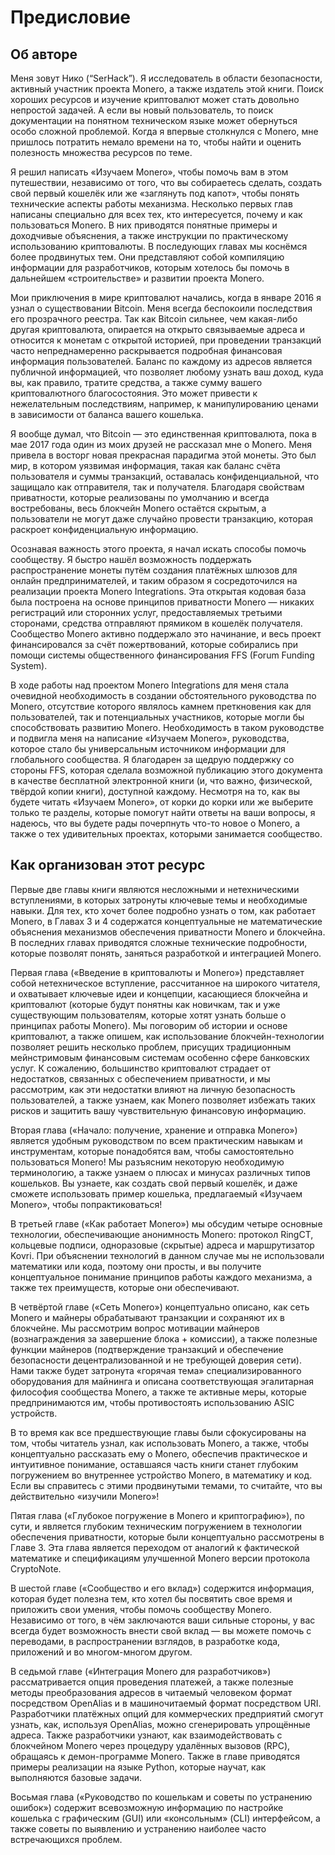 # Предисловие

## Об авторе

Меня зовут Нико (“SerHack”). Я исследователь в области безопасности, активный участник проекта Monero, а также издатель этой книги. Поиск хороших ресурсов и изучение криптовалют может стать довольно непростой задачей. А если вы новый пользователь, то поиск документации на понятном техническом языке может обернуться особо сложной проблемой. Когда я впервые столкнулся с Monero, мне пришлось потратить немало времени на то, чтобы найти и оценить полезность множества ресурсов по теме.

Я решил написать «Изучаем Monero», чтобы помочь вам в этом путешествии, независимо от того, что вы собираетесь сделать, создать свой первый кошелёк или же «заглянуть под капот», чтобы понять технические аспекты работы механизма. Несколько первых глав написаны специально для всех тех, кто интересуется, почему и как пользоваться Monero. В них приводятся понятные примеры и доходчивые объяснения, а также инструкции по практическому использованию криптовалюты. В последующих главах мы коснёмся более продвинутых тем. Они представляют собой компиляцию информации для разработчиков, которым хотелось бы помочь в дальнейшем «строительстве» и развитии проекта Monero.

Мои приключения в мире криптовалют начались, когда в январе 2016 я узнал о существовании Bitcoin. Меня всегда беспокоили последствия его прозрачного реестра. Так как Bitcoin сильнее, чем какая-либо другая криптовалюта, опирается на открыто связываемые адреса и относится к монетам с открытой историей, при проведении транзакций часто непреднамеренно раскрывается подробная финансовая информация пользователей. Баланс по каждому из адресов является публичной информацией, что позволяет любому узнать ваш доход, куда вы, как правило, тратите средства, а также сумму вашего криптовалютного благосостояния. Это может привести к нежелательным последствиям, например, к манипулированию ценами в зависимости от баланса вашего кошелька.

Я вообще думал, что Bitcoin — это единственная криптовалюта, пока в мае 2017 года один из моих друзей не рассказал мне о Monero. Меня привела в восторг новая прекрасная парадигма этой монеты. Это был мир, в котором уязвимая информация, такая как баланс счёта пользователя и суммы транзакций, оставалась конфиденциальной, что защищало как отправителя, так и получателя. Благодаря свойствам приватности, которые реализованы по умолчанию и всегда востребованы, весь блокчейн Monero остаётся скрытым, а пользователи не могут даже случайно провести транзакцию, которая раскроет конфиденциальную информацию.

Осознавая важность этого проекта, я начал искать способы помочь сообществу. Я быстро нашёл возможность поддержать распространение монеты путём создания платёжных шлюзов для онлайн предпринимателей, и таким образом я сосредоточился на реализации проекта Monero Integrations. Эта открытая кодовая база была построена на основе принципов приватности Monero — никаких регистраций или сторонних услуг, предоставляемых третьими сторонами, средства отправляют прямиком в кошелёк получателя. Сообщество Monero активно поддержало это начинание, и весь проект финансировался за счёт пожертвований, которые собирались при помощи системы общественного финансирования FFS (Forum Funding System).

В ходе работы над проектом Monero Integrations для меня стала очевидной необходимость в создании обстоятельного руководства по Monero, отсутствие которого являлось камнем преткновения как для пользователей, так и потенциальных участников, которые могли бы способствовать развитию Monero. Необходимость в таком руководстве и подвигла меня на написание «Изучаем Monero», руководства, которое стало бы универсальным источником информации для глобального сообщества. Я благодарен за щедрую поддержку со стороны FFS, которая сделала возможной публикацию этого документа в качестве бесплатной электронной книги (и, что важно, физической, твёрдой копии книги), доступной каждому. Несмотря на то, как вы будете читать «Изучаем Monero», от корки до корки или же выберите только те разделы, которые помогут найти ответы на ваши вопросы, я надеюсь, что вы будете рады почерпнуть что-то новое о Monero, а также о тех удивительных проектах, которыми занимается сообщество.

## Как организован этот ресурс

Первые две главы книги являются несложными и нетехническими вступлениями, в которых затронуты ключевые темы и необходимые навыки. Для тех, кто хочет более подробно узнать о том, как работает Monero, в Главах 3 и 4 содержатся концептуальные не математические объяснения механизмов обеспечения приватности Monero и блокчейна. В последних главах приводятся сложные технические подробности, которые позволят понять, заняться разработкой и интеграцией Monero.

Первая глава («Введение в криптовалюты и Monero») представляет собой нетехническое вступление, рассчитанное на широкого читателя, и охватывает ключевые идеи и концепции, касающиеся блокчейна и криптовалют (которые будут понятны как новичкам, так и уже существующим пользователям, которые хотят узнать больше о принципах работы Monero). Мы поговорим об истории и основе криптовалют, а также опишем, как использование блокчейн-технологии позволяет решить несколько проблем, присущих традиционным мейнстримовым финансовым системам особенно сфере банковских услуг. К сожалению, большинство криптовалют страдает от недостатков, связанных с обеспечением приватности, и мы рассмотрим, как эти недостатки влияют на личную безопасность пользователей, а также узнаем, как Monero позволяет избежать таких рисков и защитить вашу чувствительную финансовую информацию.

Вторая глава («Начало: получение, хранение и отправка Monero») является удобным руководством по всем практическим навыкам и инструментам, которые понадобятся вам, чтобы самостоятельно пользоваться Monero! Мы разъясним некоторую необходимую терминологию, а также узнаем о плюсах и минусах различных типов кошельков. Вы узнаете, как создать свой первый кошелёк, и даже сможете использовать пример кошелька, предлагаемый «Изучаем Monero», чтобы попрактиковаться!

В третьей главе («Как работает Monero») мы обсудим четыре основные технологии, обеспечивающие анонимность Monero: протокол RingCT, кольцевые подписи, одноразовые (скрытые) адреса и маршрутизатор Kovri. При объяснении технологий в данном случае мы не использовали математики или кода, поэтому они просты, и вы получите концептуальное понимание принципов работы каждого механизма, а также тех преимуществ, которые они обеспечивают.

В четвёртой главе («Сеть Monero») концептуально описано, как сеть Monero и майнеры обрабатывают транзакции и сохраняют их в блокчейне. Мы рассмотрим вопрос мотивации майнеров (вознаграждения за завершение блока + комиссии), а также полезные функции майнеров (подтверждение транзакций и обеспечение безопасности децентрализованной и не требующей доверия сети). Нами также будет затронута «горячая тема» специализированного оборудования для майнинга и описана соответствующая эгалитарная философия сообщества Monero, а также те активные меры, которые предпринимаются им, чтобы противостоять использованию ASIC устройств.

В то время как все предшествующие главы были сфокусированы на том, чтобы читатель узнал, как использовать Monero, а также, чтобы концептуально рассказать ему о Monero, обеспечив практическое и интуитивное понимание, оставшаяся часть книги станет глубоким погружением во внутреннее устройство Monero, в математику и код. Если вы справитесь с этими продвинутыми темами, то считайте, что вы действительно «изучили Monero»!

Пятая глава («Глубокое погружение в Monero и криптографию»), по сути, и является глубоким техническим погружением в технологии обеспечения приватности, которые были концептуально рассмотрены в Главе 3. Эта глава является переходом от аналогий к фактической математике и спецификациям улучшенной Monero версии протокола CryptoNote.

В шестой главе («Сообщество и его вклад») содержится информация, которая будет полезна тем, кто хотел бы посвятить свое время и приложить свои умения, чтобы помочь сообществу Monero. Независимо от того, в чём заключаются ваши сильные стороны, у вас всегда будет возможность внести свой вклад — вы можете помочь с переводами, в распространении взглядов, в разработке кода, приложений и во многом-многом другом.

В седьмой главе («Интеграция Monero для разработчиков») рассматривается опция проведения платежей, а также полезные методы преобразования адресов в читаемый человеком формат посредством OpenAlias и в машиночитаемый формат посредством URI. Разработчики платёжных опций для коммерческих предприятий смогут узнать, как, используя OpenAlias, можно сгенерировать упрощённые адреса. Также разработчики узнают, как взаимодействовать с блокчейном Monero через процедуру удалённых вызовов (RPC), обращаясь к демон-программе Monero. Также в главе приводятся примеры реализации на языке Python, которые научат, как выполняются базовые задачи.

Восьмая глава («Руководство по кошелькам и советы по устранению ошибок») содержит всевозможную информацию по настройке кошелька с графическим (GUI) или «консольным» (CLI) интерфейсом, а также советы по выявлению и устранению наиболее часто встречающихся проблем.

